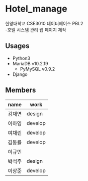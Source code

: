 # Hotel_manage

한양대학교 CSE3010 데이터베이스 PBL2</br>
-호텔 시스템 관리 웹 페이지 제작

## Usages
- Python3
- MariaDB v10.2.19
  - PyMySQL v0.9.2
- Django

## Members
|name|work|
|----|----|
|김재연|design|
|이하영|develop|
|여채린|develop|
|김동률|develop|
|이규민|    |
|박석주|design|
|이상준|develop|
